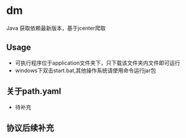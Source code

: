 # dm

Java 获取依赖最新版本，基于jcenter爬取

## Usage

- 可执行程序位于application文件夹下，只下载该文件夹内文件即可运行
- windows下双击start.bat,其他操作系统请使用命令运行jar包

## 关于path.yaml

- 待补充

## 协议后续补充
